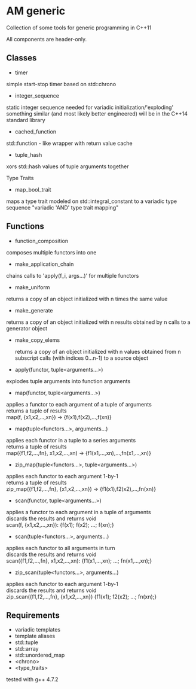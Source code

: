AM generic
==========

Collection of some tools for generic programming in C++11

All components are header-only.


Classes
-------
- timer<br/>
<p>
  simple start-stop timer based on std::chrono
</p>
  
- integer_sequence<br/>
<p>
  static integer sequence needed for variadic initialization/'exploding' 
  something similar (and most likely better engineered) will be in the C++14
  standard library
</p> 
 
- cached_function<br/>
<p>
  std::function - like wrapper with return value cache
</p>
 
- tuple_hash<br/>
<p> 
  xors std::hash values of tuple arguments together
</p>

Type Traits
- map_bool_trait<br/>
<p>
  maps a type trait modeled on std::integral_constant<bool,.> to
  a variadic type sequence "variadic 'AND' type trait mapping" 
</p>


Functions
---------
- function_composition<br/>
<p>
  composes multiple functors into one
</p>
  
- make_application_chain<br/>
<p>
  chains calls to 'apply(f_i, args...)' for multiple functors 
</p>
  
- make_uniform<br/>
<p>
  returns a copy of an object initialized with n times the same value
</p>

- make_generate<br/>
<p>
  returns a copy of an object initialized with n results obtained by 
  n calls to a generator object
</p>
  
- make_copy_elems<br/><p>
  returns a copy of an object initialized with n values obtained from n
  subscript calls (with indices 0...n-1) to a source object
</p>
  

- apply(functor, tuple&lt;arguments...&gt;)<br/>
<p>
  explodes tuple arguments into function arguments
</p>
  

- map(functor, tuple&lt;arguments...&gt;)<br/>
<p>
  applies a functor to each argument of a tuple of arguments<br/>
  returns a tuple of results<br/>
  map(f, {x1,x2,...,xn}) -> {f(x1),f(x2),...,f(xn)}
</p>
  

- map(tuple&lt;functors...&gt;, arguments...)<br/>
<p>
  applies each functor in a tuple to a series arguments<br/>
  returns a tuple of results<br/>
  map({f1,f2,...,fn}, x1,x2,...,xn) -> {f1(x1,...,xn),...,fn(x1,...,xn)}
</p>
  

- zip_map(tuple&lt;functors...&gt;, tuple&lt;arguments...&gt;)<br/>
<p>
  applies each functor to each argument 1-by-1<br/>
  returns a tuple of results<br/>
  zip_map({f1,f2,...,fn}, {x1,x2,...,xn}) -> {f1(x1),f2(x2),...,fn(xn)}
</p>
  

- scan(functor, tuple&lt;arguments...&gt;)<br/>
<p>
  applies a functor to each argument in a tuple of arguments<br/>
  discards the results and returns void<br/>
  scan(f, {x1,x2,...,xn}): {f(x1); f(x2); ...; f(xn);}
</p>
  

- scan(tuple&lt;functors...&gt;, arguments...)<br/>
<p>
  applies each functor to all arguments in turn<br/>
  discards the results and returns void<br/>
  scan({f1,f2,...,fn}, x1,x2,...,xn): {f1(x1,...,xn); ...; fn(x1,...,xn);}
</p>
  
  
- zip_scan(tuple&lt;functors...&gt;, arguments...)<br/>
<p>
  applies each functor to each argument 1-by-1<br/>
  discards the results and returns void<br/>
  zip_scan({f1,f2,...,fn}, {x1,x2,...,xn}) {f1(x1); f2(x2); ...; fn(xn);}
</p>


Requirements
------------
 - variadic templates
 - template aliases
 - std::tuple
 - std::array
 - std::unordered_map
 - &lt;chrono&gt;
 - &lt;type_traits&gt;

tested with g++ 4.7.2
